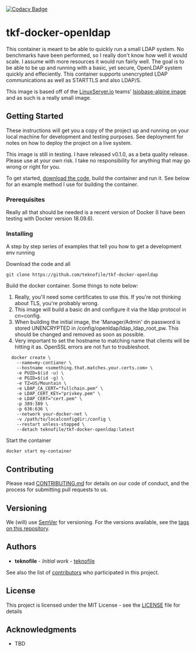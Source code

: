 [![Codacy Badge](https://api.codacy.com/project/badge/Grade/c6a16b51e70148aca06be059594a4888)](https://www.codacy.com/app/teknofile/tkf-docker-openldap?utm_source=github.com&amp;utm_medium=referral&amp;utm_content=teknofile/tkf-docker-openldap&amp;utm_campaign=Badge_Grade)

# tkf-docker-openldap

This container is meant to be able to quickly run a small LDAP system. No benchmarks have been performed, so I really don't know how well it would scale. I assume with more resources it would run fairly well. The goal is to be able to be up and running with a basic, yet secure, OpenLDAP system quickly and effeciently. This container supports unencrypted LDAP communications as well as STARTTLS and also LDAP/S.

This image is based off of the [LinuxServer.io](https://github.com/linuxserver/) teams' [lsiobase-alpine image](https://hub.docker.com/r/lsiobase/alpine) and as such is a really small image. 

## Getting Started

These instructions will get you a copy of the project up and running on your local machine for development and testing purposes. See deployment for notes on how to deploy the project on a live system.

This image is still in testing. I have released v0.1.0, as a beta quality release. Please use at your own risk. I take no responsibility for anything that may go wrong or right for you. 

To get started, [download the code](https://github.com/teknofile/tkf-docker-openldap/releases/tag/v0.1.0), build the container and run it. See below for an example method I use for building the container.

### Prerequisites

Really all that should be needed is a recent version of Docker (I have been testing with Docker version 18.09.6).


### Installing

A step by step series of examples that tell you how to get a development env running

Download the code and all
```
git clone https://github.com/teknofile/tkf-docker-openldap
```

Build the docker container. Some things to note below: 
1. Really, you'll need some certificates to use this. If you're not thinking about TLS, you're probably wrong.
2. This image will build a basic dn and configure it via the ldap protocol in cn=config. 
3. When building the initial image, the 'Manager/Admin' dn password is stored UNENCRYPTED in /config/openldap/ldap_ldap_root_pw. This should be changed and removed as soon as possible.
4. Very important to set the hostname to matching name that clients will be hitting it as. OpenSSL errors are not fun to troubleshoot.
```
  docker create \
    --name=my-contianer \
    --hostname <something.that.matches.your.certs.com> \
    -e PUID=$(id -u) \
    -e PGID=$(id -g) \
    -e TZ=US/Mountain \
    -e LDAP_CA_CERT="fullchain.pem" \
    -e LDAP_CERT_KEY="privkey.pem" \
    -e LDAP_CERT="cert.pem" \
    -p 389:389 \
    -p 636:636 \
    --network your-docker-net \
    -v /path/to/localconfigdir:/config \
    --restart unless-stopped \
    --detach teknofile/tkf-docker-openldap:latest
```

Start the container
```
docker start my-container
```

## Contributing

Please read [CONTRIBUTING.md](https://gist.github.com/PurpleBooth/b24679402957c63ec426) for details on our code of conduct, and the process for submitting pull requests to us.

## Versioning

We (will) use [SemVer](http://semver.org/) for versioning. For the versions available, see the [tags on this repository](https://github.com/your/project/tags).

## Authors

* **teknofile** - *Initial work* - [teknofile](https://teknofile.org/)

See also the list of [contributors](https://github.com/teknofile/tkf-docker-openldap/contributors) who participated in this project.

## License

This project is licensed under the MIT License - see the [LICENSE](https://github.com/teknofile/tkf-docker-openldap/blob/master/LICENSE) file for details

## Acknowledgments

* TBD
